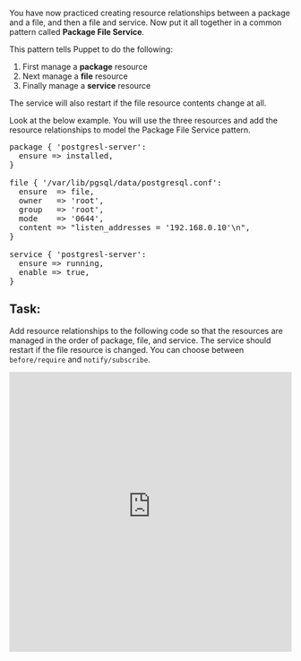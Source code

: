 You have now practiced creating resource relationships between a package and a file, and then a file and service. Now put it all together in a common pattern called **Package File Service**.

This pattern tells Puppet to do the following:

1. First manage a **package** resource
2. Next manage a **file** resource
3. Finally manage a **service** resource

The service will also restart if the file resource contents change at all.

Look at the below example. You will use the three resources and add the resource relationships to model the Package File Service pattern.

<pre>
package { 'postgresl-server':
  ensure =&gt; installed,
}

file { '/var/lib/pgsql/data/postgresql.conf':
  ensure  =&gt; file,
  owner   =&gt; 'root',
  group   =&gt; 'root',
  mode    =&gt; '0644',
  content =&gt; "listen_addresses = '192.168.0.10'\n",
}

service { 'postgresl-server':
  ensure =&gt; running,
  enable =&gt; true,
}
</pre>

## Task:
Add resource relationships to the following code so that the resources are managed in the order of package, file, and service. The service should restart if the file resource is changed. You can choose between `before/require` and `notify/subscribe`.

<iframe src="https://magicbox.classroom.puppet.com/pfs/package_file_service" width="100%" height="500px" frameborder="0"></iframe>
